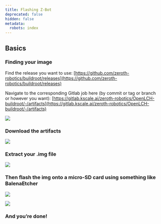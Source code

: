 ```yaml
---
title: Flashing Z-Bot
deprecated: false
hidden: false
metadata:
  robots: index
---
```

## Basics

### Finding your image

Find the release you want to use: [https://github.com/zeroth-robotics/buildroot/releases](https://github.com/zeroth-robotics/buildroot/releases)

Navigate to the corresponding Gitlab job here (by commit or tag or branch or however you want): [https://gitlab.kscale.ai/zeroth-robotics/OpenLCH-buildroot/-/artifacts](https://gitlab.kscale.ai/zeroth-robotics/OpenLCH-buildroot/-/artifacts)

![](https://files.readme.io/6b5dd1909b146dd853e01f753824024facda14d52c1e6bbaf560d8cf5319a3bc-image.png)

### Download the artifacts

![](https://files.readme.io/ef80461cce6168f67ced7212f499420c84658482f299a2b143a0ecc4d0a7eb18-image.png)

### Extract your .img file

![](https://files.readme.io/22bbb1edff4eb30ff0cf84ae49ae811b6a6bbc899717c6321927d33ba2107aed-image.png)

### Then flash the img onto a micro-SD card using something like BalenaEtcher

![](https://files.readme.io/d91454a31eb1bbbca675339ee48cfcf739ba3e0f79e26b8ca02cef8e80501066-image.png)

![](https://files.readme.io/57b9cabd7db28e198fec22c250b436bf790d82b089b88184c0945aed0055c403-image.png)

### And you’re done!
